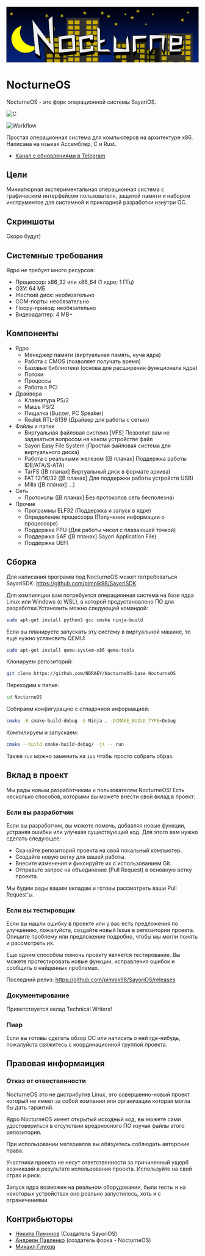 ![NocturneOS](static/NocturneOS.png)

# NocturneOS

NocturneOS - это форк операционной системы SayoriOS.

![C](https://img.shields.io/badge/c-%2300599C.svg?style=for-the-badge&logo=c&logoColor=white)

![Workflow](https://github.com/NDRAEY/NocturneOS-base/actions/workflows/Nocturne-Auto.yml/badge.svg)

Простая операционная система для компьютеров на архитектуре x86. Написана на языках Ассемблер, C и Rust.

* [Канал с обновлениями в Telegram](https://t.me/ndraey_ch)

## Цели

Миниатюрная экспериментальная операционная система с графическим интерфейсом пользователя, защитой памяти и набором инструментов для системной и прикладной разработки изнутри ОС.

## Скриншоты

Скоро будут)

## Системные требования

Ядро не требует много ресурсов:
- Процессор: x86_32 или x86_64 (1 ядро; 1 ГГц)
- ОЗУ: 64 МБ
- Жесткий диск: необязательно
- COM-порты: необязательно
- Floopy-привод: необязательно
- Видеоадаптер: 4 MB+

## Компоненты
- Ядро
  - Менеджер памяти (виртуальная память, куча ядра)
  - Работа с CMOS (позволяет получать время)
  - Базовые библиотеки (основа для расширения функционала ядра)
  - Потоки
  - Процессы
  - Работа с PCI
- Драйвера
  - Клавиатура PS/2
  - Мышь PS/2
  - Пищалка (Buzzer, PC Speaker)
  - Realek RTL-8139 (Драйвер для работы с сетью)
- Файлы и папки
  - Виртуальная файловая система [VFS] Позволит вам не задаваться вопросом на каком устройстве файл
  - Sayori Easy File System (Простая файловая система для виртуального диска)
  - Работа с реальными железом ([В планах] Поддержка работы IDE/ATA/S-ATA)
  - TarFS ([В планах] Виртуальный диск в формате архива)
  - FAT 12/16/32 ([В планах] Для поддержки работы устройств USB)
  - Milla ([В планах] ...)
- Сеть
  - Протоколы ([В планах] Без протоколов сеть бесполезна)
- Прочие
  - Программы ELF32 (Поддержка и запуск в ядре)
  - Определение процессора (Получение информации о процессоре)
  - Поддержка FPU (Для работы чисел с плавающей точкой)
  - Поддержка SAF ([В планах] Sayori Application File)
  - Поддержка UEFI

## Сборка

Для написания программ под NocturneOS может потребоваться SayoriSDK: https://github.com/pimnik98/SayoriSDK

Для компиляции вам потребуется операционная система на базе ядра Linux или Windows (с WSL), в которой предустановлено ПО для разработки.Установить можно следующей командой:

```bash
sudo apt-get install python3 gcc cmake ninja-build
```

Если вы планируете запускать эту систему в виртуальной машине, то ещё нужно установить QEMU:

```bash
sudo apt-get install qemu-system-x86 qemu-tools
```

Клонируем репозиторий:

```bash
git clone https://github.com/NDRAEY/NocturneOS-base NocturneOS
```

Переходим к папке:

```bash
cd NocturneOS
```

Собираем конфигурацию с отладочной информацией:

```bash
cmake -B cmake-build-debug -G Ninja . -DCMAKE_BUILD_TYPE=Debug
```

Компилируем и запускаем:

```bash
cmake --build cmake-build-debug/ -j4 -- run
```

Также `run` можно заменить на `iso` чтобы просто собрать образ.

## <a id="contibution">Вклад в проект</a>

Мы рады новым разработчикам и пользователям NocturneOS! Есть несколько способов, которыми вы можете внести свой вклад в проект:

### <a id="developers">Если вы разработчик</a>

Если вы разработчик, вы можете помочь, добавляя новые функции, устраняя ошибки или улучшая существующий код. Для этого вам нужно сделать следующее:

- Скачайте репозиторий проекта на свой локальный компьютер.
- Создайте новую ветку для вашей работы.
- Внесите изменения и фиксируйте их с использованием Git.
- Отправьте запрос на объединение (Pull Request) в основную ветку проекта.

Мы будем рады вашим вкладам и готовы рассмотреть ваши Pull Request'ы.

### <a id="testers">Если вы тестировщик</a>

Если вы нашли ошибку в проекте или у вас есть предложения по улучшению, пожалуйста, создайте новый Issue в репозитории проекта. Опишите проблему или предложение подробно, чтобы мы могли понять и рассмотреть их.

Еще одним способом помочь проекту является тестирование. Вы можете протестировать новые функции, исправления ошибок и сообщить о найденных проблемах.

Последний релиз: https://github.com/pimnik98/SayoriOS/releases

### <a id="techwriters">Документирование</a>

Приветствуется вклад Technical Writers!

### <a id="adv">Пиар</a>

Если вы готовы сделать обзор ОС или написать о ней где-нибудь, пожалуйста свяжитесь с координационной группой проекта.

## <a id="legalinfo">Правовая информаиция<a/>

### <a id="denialofresponsibility">Отказ от отвественности</a>

NocturneOS это не дистрибутив Linux, это совершенно-новый проект который не имеет за собой компании или организации которая могла бы дать гарантий.

Ядро NocturneOS имеет открытый исходный код, вы можете сами удостовериться в отсутствии вредоносного ПО изучая файлы этого репозитория.

При использовании материалов вы обязуетесь соблюдать авторские права.

Участники проекта не несут ответственности за причиненный ущерб возникший в результате использования проекта. Используйте на свой страх и риск.

Запуск ядра возможен на реальном оборудовании, были тесты и на некоторых устройствах оно реально запустилось, хоть и с ограничениями

## <a id="contributors">Контрибьюторы</a>

* [Никита Пиминов](https://github.com/pimnik98) (Создатель SayoriOS)
* [Андреян Павленко](https://github.com/NDRAEY) (создатель форка - NocturneOS)
* [Михаил Глухов](https://github.com/rigidus)
